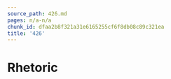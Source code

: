 ```yaml
---
source_path: 426.md
pages: n/a-n/a
chunk_id: dfaa2b8f321a31e6165255cf6f8db08c89c321ea
title: '426'
---
```

# Rhetoric
